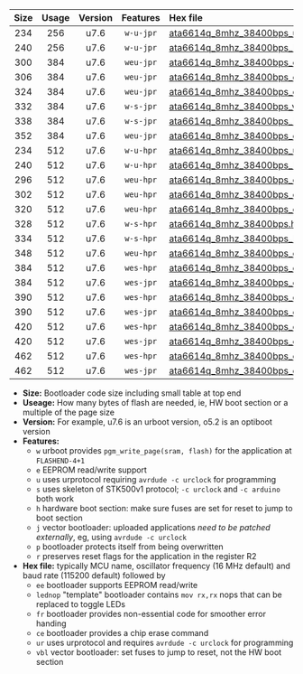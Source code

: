 |Size|Usage|Version|Features|Hex file|
|:-:|:-:|:-:|:-:|:--|
|234|256|u7.6|`w-u-jpr`|[ata6614q_8mhz_38400bps_ur_vbl.hex](https://raw.githubusercontent.com/stefanrueger/urboot/main/ata6614q_8mhz_38400bps_ur_vbl.hex)|
|240|256|u7.6|`w-u-jpr`|[ata6614q_8mhz_38400bps_lednop_ur_vbl.hex](https://raw.githubusercontent.com/stefanrueger/urboot/main/ata6614q_8mhz_38400bps_lednop_ur_vbl.hex)|
|300|384|u7.6|`weu-jpr`|[ata6614q_8mhz_38400bps_ee_ur_vbl.hex](https://raw.githubusercontent.com/stefanrueger/urboot/main/ata6614q_8mhz_38400bps_ee_ur_vbl.hex)|
|306|384|u7.6|`weu-jpr`|[ata6614q_8mhz_38400bps_ee_lednop_ur_vbl.hex](https://raw.githubusercontent.com/stefanrueger/urboot/main/ata6614q_8mhz_38400bps_ee_lednop_ur_vbl.hex)|
|324|384|u7.6|`weu-jpr`|[ata6614q_8mhz_38400bps_ee_lednop_fr_ur_vbl.hex](https://raw.githubusercontent.com/stefanrueger/urboot/main/ata6614q_8mhz_38400bps_ee_lednop_fr_ur_vbl.hex)|
|332|384|u7.6|`w-s-jpr`|[ata6614q_8mhz_38400bps_vbl.hex](https://raw.githubusercontent.com/stefanrueger/urboot/main/ata6614q_8mhz_38400bps_vbl.hex)|
|338|384|u7.6|`w-s-jpr`|[ata6614q_8mhz_38400bps_lednop_vbl.hex](https://raw.githubusercontent.com/stefanrueger/urboot/main/ata6614q_8mhz_38400bps_lednop_vbl.hex)|
|352|384|u7.6|`weu-jpr`|[ata6614q_8mhz_38400bps_ee_lednop_fr_ce_ur_vbl.hex](https://raw.githubusercontent.com/stefanrueger/urboot/main/ata6614q_8mhz_38400bps_ee_lednop_fr_ce_ur_vbl.hex)|
|234|512|u7.6|`w-u-hpr`|[ata6614q_8mhz_38400bps_ur.hex](https://raw.githubusercontent.com/stefanrueger/urboot/main/ata6614q_8mhz_38400bps_ur.hex)|
|240|512|u7.6|`w-u-hpr`|[ata6614q_8mhz_38400bps_lednop_ur.hex](https://raw.githubusercontent.com/stefanrueger/urboot/main/ata6614q_8mhz_38400bps_lednop_ur.hex)|
|296|512|u7.6|`weu-hpr`|[ata6614q_8mhz_38400bps_ee_ur.hex](https://raw.githubusercontent.com/stefanrueger/urboot/main/ata6614q_8mhz_38400bps_ee_ur.hex)|
|302|512|u7.6|`weu-hpr`|[ata6614q_8mhz_38400bps_ee_lednop_ur.hex](https://raw.githubusercontent.com/stefanrueger/urboot/main/ata6614q_8mhz_38400bps_ee_lednop_ur.hex)|
|320|512|u7.6|`weu-hpr`|[ata6614q_8mhz_38400bps_ee_lednop_fr_ur.hex](https://raw.githubusercontent.com/stefanrueger/urboot/main/ata6614q_8mhz_38400bps_ee_lednop_fr_ur.hex)|
|328|512|u7.6|`w-s-hpr`|[ata6614q_8mhz_38400bps.hex](https://raw.githubusercontent.com/stefanrueger/urboot/main/ata6614q_8mhz_38400bps.hex)|
|334|512|u7.6|`w-s-hpr`|[ata6614q_8mhz_38400bps_lednop.hex](https://raw.githubusercontent.com/stefanrueger/urboot/main/ata6614q_8mhz_38400bps_lednop.hex)|
|348|512|u7.6|`weu-hpr`|[ata6614q_8mhz_38400bps_ee_lednop_fr_ce_ur.hex](https://raw.githubusercontent.com/stefanrueger/urboot/main/ata6614q_8mhz_38400bps_ee_lednop_fr_ce_ur.hex)|
|384|512|u7.6|`wes-hpr`|[ata6614q_8mhz_38400bps_ee.hex](https://raw.githubusercontent.com/stefanrueger/urboot/main/ata6614q_8mhz_38400bps_ee.hex)|
|384|512|u7.6|`wes-jpr`|[ata6614q_8mhz_38400bps_ee_vbl.hex](https://raw.githubusercontent.com/stefanrueger/urboot/main/ata6614q_8mhz_38400bps_ee_vbl.hex)|
|390|512|u7.6|`wes-hpr`|[ata6614q_8mhz_38400bps_ee_lednop.hex](https://raw.githubusercontent.com/stefanrueger/urboot/main/ata6614q_8mhz_38400bps_ee_lednop.hex)|
|390|512|u7.6|`wes-jpr`|[ata6614q_8mhz_38400bps_ee_lednop_vbl.hex](https://raw.githubusercontent.com/stefanrueger/urboot/main/ata6614q_8mhz_38400bps_ee_lednop_vbl.hex)|
|420|512|u7.6|`wes-hpr`|[ata6614q_8mhz_38400bps_ee_lednop_fr.hex](https://raw.githubusercontent.com/stefanrueger/urboot/main/ata6614q_8mhz_38400bps_ee_lednop_fr.hex)|
|420|512|u7.6|`wes-jpr`|[ata6614q_8mhz_38400bps_ee_lednop_fr_vbl.hex](https://raw.githubusercontent.com/stefanrueger/urboot/main/ata6614q_8mhz_38400bps_ee_lednop_fr_vbl.hex)|
|462|512|u7.6|`wes-hpr`|[ata6614q_8mhz_38400bps_ee_lednop_fr_ce.hex](https://raw.githubusercontent.com/stefanrueger/urboot/main/ata6614q_8mhz_38400bps_ee_lednop_fr_ce.hex)|
|462|512|u7.6|`wes-jpr`|[ata6614q_8mhz_38400bps_ee_lednop_fr_ce_vbl.hex](https://raw.githubusercontent.com/stefanrueger/urboot/main/ata6614q_8mhz_38400bps_ee_lednop_fr_ce_vbl.hex)|

- **Size:** Bootloader code size including small table at top end
- **Useage:** How many bytes of flash are needed, ie, HW boot section or a multiple of the page size
- **Version:** For example, u7.6 is an urboot version, o5.2 is an optiboot version
- **Features:**
  + `w` urboot provides `pgm_write_page(sram, flash)` for the application at `FLASHEND-4+1`
  + `e` EEPROM read/write support
  + `u` uses urprotocol requiring `avrdude -c urclock` for programming
  + `s` uses skeleton of STK500v1 protocol; `-c urclock` and `-c arduino` both work
  + `h` hardware boot section: make sure fuses are set for reset to jump to boot section
  + `j` vector bootloader: uploaded applications *need to be patched externally*, eg, using `avrdude -c urclock`
  + `p` bootloader protects itself from being overwritten
  + `r` preserves reset flags for the application in the register R2
- **Hex file:** typically MCU name, oscillator frequency (16 MHz default) and baud rate (115200 default) followed by
  + `ee` bootloader supports EEPROM read/write
  + `lednop` "template" bootloader contains `mov rx,rx` nops that can be replaced to toggle LEDs
  + `fr` bootloader provides non-essential code for smoother error handing
  + `ce` bootloader provides a chip erase command
  + `ur` uses urprotocol and requires `avrdude -c urclock` for programming
  + `vbl` vector bootloader: set fuses to jump to reset, not the HW boot section
